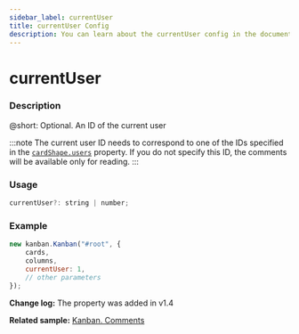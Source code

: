 ```yaml
---
sidebar_label: currentUser
title: currentUser Config
description: You can learn about the currentUser config in the documentation of the DHTMLX JavaScript Kanban library. Browse developer guides and API reference, try out code examples and live demos, and download a free 30-day evaluation version of DHTMLX Kanban.
---
```


# currentUser

### Description

@short: Optional. An ID of the current user

:::note
The current user ID needs to correspond to one of the IDs specified in the [`cardShape.users`](api/config/js_kanban_cardshape_config.md) property. If you do not specify this ID, the comments will be available only for reading.
:::

### Usage

~~~jsx {}
currentUser?: string | number; 
~~~

### Example

~~~jsx {4}
new kanban.Kanban("#root", {
	cards,
	columns,
	currentUser: 1,
	// other parameters
});
~~~

**Change log:** The property was added in v1.4

**Related sample:** [Kanban. Comments](https://snippet.dhtmlx.com/f9ponfsg?text=#kanban)